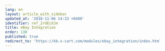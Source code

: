 ```yaml
---
lang: en
layout: article_with_sidebar
updated_at: '2018-11-06 14:33 +0400'
identifier: ref_2rUEcXJm
title: eBay Integration
order: 130
published: true
redirect_to: 'https://kb.x-cart.com/modules/ebay_integration/index.html'
---
```

